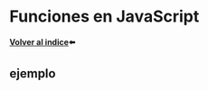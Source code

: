 # Funciones en JavaScript
**[Volver al indice](../readme.md#listado):arrow_left:**

## ejemplo
```javascript